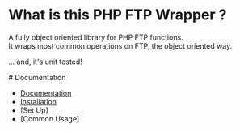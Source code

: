 # What is this PHP FTP Wrapper ?

A fully object oriented library for PHP FTP functions.  
It wraps most common operations on FTP, the object oriented way.

... and, it's unit tested!

# Documentation

 * [Documentation]
 * [Installation]
 * [Set Up]
 * [Common Usage]

[Documentation]: https://github.com/touki653/php-ftp-wrapper/blob/master/docs/
[Installation]: https://github.com/touki653/php-ftp-wrapper/blob/master/docs/installation.md
[Setup]: https://github.com/touki653/php-ftp-wrapper/blob/master/docs/setup.md
